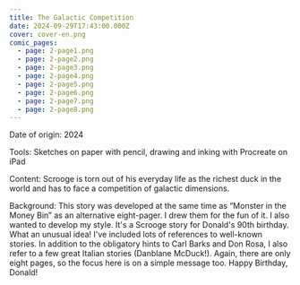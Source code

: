 ```yaml
---
title: The Galactic Competition
date: 2024-09-29T17:43:00.000Z
cover: cover-en.png
comic_pages:
  - page: 2-page1.png
  - page: 2-page2.png
  - page: 2-page3.png
  - page: 2-page4.png
  - page: 2-page5.png
  - page: 2-page6.png
  - page: 2-page7.png
  - page: 2-page8.png
---
```



Date of origin: 2024

Tools: Sketches on paper with pencil, drawing and inking with Procreate on iPad

Content: Scrooge is torn out of his everyday life as the richest duck in the world and has to face a competition of galactic dimensions.

Background: This story was developed at the same time as “Monster in the Money Bin” as an alternative eight-pager. I drew them for the fun of it. I also wanted to develop my style. It's a Scrooge story for Donald's 90th birthday. What an unusual idea! I've included lots of references to well-known stories. In addition to the obligatory hints to Carl Barks and Don Rosa, I also refer to a few great Italian stories (Danblane McDuck!). Again, there are only eight pages, so the focus here is on a simple message too. Happy Birthday, Donald!
